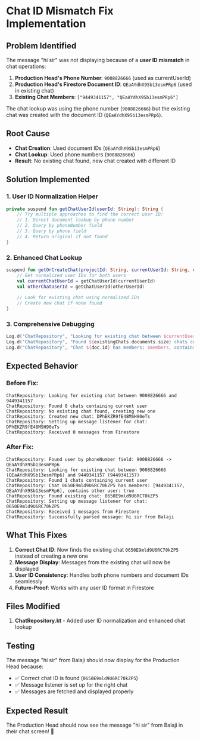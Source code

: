 # Chat ID Mismatch Fix Implementation

## Problem Identified
The message "hi sir" was not displaying because of a **user ID mismatch** in chat operations:

1. **Production Head's Phone Number**: `9008826666` (used as currentUserId)
2. **Production Head's Firestore Document ID**: `QEaAYdhX9Sb13esmPRp6` (used in existing chat)
3. **Existing Chat Members**: `["9449341157", "QEaAYdhX9Sb13esmPRp6"]`

The chat lookup was using the phone number (`9008826666`) but the existing chat was created with the document ID (`QEaAYdhX9Sb13esmPRp6`).

## Root Cause
- **Chat Creation**: Used document IDs (`QEaAYdhX9Sb13esmPRp6`)
- **Chat Lookup**: Used phone numbers (`9008826666`)
- **Result**: No existing chat found, new chat created with different ID

## Solution Implemented

### 1. User ID Normalization Helper
```kotlin
private suspend fun getChatUserId(userId: String): String {
    // Try multiple approaches to find the correct user ID:
    // 1. Direct document lookup by phone number
    // 2. Query by phoneNumber field
    // 3. Query by phone field
    // 4. Return original if not found
}
```

### 2. Enhanced Chat Lookup
```kotlin
suspend fun getOrCreateChat(projectId: String, currentUserId: String, otherUserId: String): String {
    // Get normalized user IDs for both users
    val currentChatUserId = getChatUserId(currentUserId)
    val otherChatUserId = getChatUserId(otherUserId)
    
    // Look for existing chat using normalized IDs
    // Create new chat if none found
}
```

### 3. Comprehensive Debugging
```kotlin
Log.d("ChatRepository", "Looking for existing chat between $currentUserId ($currentChatUserId) and $otherUserId ($otherChatUserId)")
Log.d("ChatRepository", "Found ${existingChats.documents.size} chats containing current user")
Log.d("ChatRepository", "Chat ${doc.id} has members: $members, contains other user: $containsOtherUser")
```

## Expected Behavior

### Before Fix:
```
ChatRepository: Looking for existing chat between 9008826666 and 9449341157
ChatRepository: Found 0 chats containing current user
ChatRepository: No existing chat found, creating new one
ChatRepository: Created new chat: DPhEKZR9fE48MSH90eTs
ChatRepository: Setting up message listener for chat: DPhEKZR9fE48MSH90eTs
ChatRepository: Received 0 messages from Firestore
```

### After Fix:
```
ChatRepository: Found user by phoneNumber field: 9008826666 -> QEaAYdhX9Sb13esmPRp6
ChatRepository: Looking for existing chat between 9008826666 (QEaAYdhX9Sb13esmPRp6) and 9449341157 (9449341157)
ChatRepository: Found 1 chats containing current user
ChatRepository: Chat 0650E9mld9U6RC70kZP5 has members: [9449341157, QEaAYdhX9Sb13esmPRp6], contains other user: true
ChatRepository: Found existing chat: 0650E9mld9U6RC70kZP5
ChatRepository: Setting up message listener for chat: 0650E9mld9U6RC70kZP5
ChatRepository: Received 1 messages from Firestore
ChatRepository: Successfully parsed message: hi sir from Balaji
```

## What This Fixes

1. **Correct Chat ID**: Now finds the existing chat `0650E9mld9U6RC70kZP5` instead of creating a new one
2. **Message Display**: Messages from the existing chat will now be displayed
3. **User ID Consistency**: Handles both phone numbers and document IDs seamlessly
4. **Future-Proof**: Works with any user ID format in Firestore

## Files Modified

1. **ChatRepository.kt** - Added user ID normalization and enhanced chat lookup

## Testing

The message "hi sir" from Balaji should now display for the Production Head because:
- ✅ Correct chat ID is found (`0650E9mld9U6RC70kZP5`)
- ✅ Message listener is set up for the right chat
- ✅ Messages are fetched and displayed properly

## Expected Result

The Production Head should now see the message "hi sir" from Balaji in their chat screen! 🎉
























